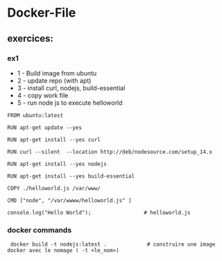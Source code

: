 # Docker-File

## exercices:

### ex1 

* 1 - Build image from ubuntu
* 2 - update repo (with apt)
* 3 - install curl, nodejs, build-essential
* 4 - copy work file
* 5 - run node js to execute helloworld

```
FROM ubuntu:latest

RUN apt-get update --yes

RUN apt-get install --yes curl

RUN curl --silent  --location http://deb/nodesource.com/setup_14.x

RUN apt-get install --yes nodejs

RUN apt-get install --yes build-essential

COPY ./helloworld.js /var/www/

CMD ["node", "/var/wwww/helloworld.js" ]

```

```
console.log("Hello World");                 # helloworld.js
```


### docker commands

```
 docker build -t nodejs:latest .             # construire une image docker avec le nomage ( -t <le_nom>)
```
